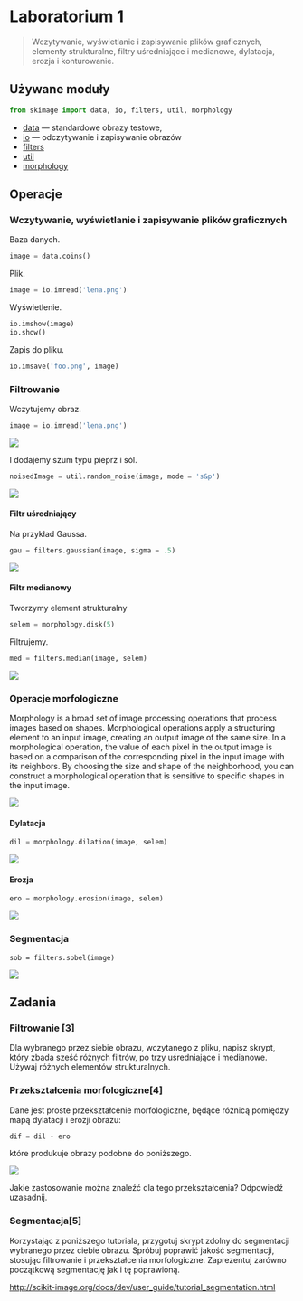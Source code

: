 # Laboratorium 1
> Wczytywanie, wyświetlanie i zapisywanie plików graficznych, elementy strukturalne, filtry uśredniające i medianowe, dylatacja, erozja i konturowanie.

## Używane moduły

```python
from skimage import data, io, filters, util, morphology
```

- [data](http://scikit-image.org/docs/dev/api/skimage.data.html) — standardowe obrazy testowe,
- [io](http://scikit-image.org/docs/dev/api/skimage.io.html) — odczytywanie i zapisywanie obrazów
- [filters](http://scikit-image.org/docs/dev/api/skimage.filters.html)
- [util](http://scikit-image.org/docs/dev/api/skimage.util.html)
- [morphology](http://scikit-image.org/docs/dev/api/skimage.morphology.html)

## Operacje
### Wczytywanie, wyświetlanie i zapisywanie plików graficznych

Baza danych.

```python
image = data.coins()
```

Plik.

```python
image = io.imread('lena.png')
```

Wyświetlenie.

```python
io.imshow(image)
io.show()
```

Zapis do pliku.

```python
io.imsave('foo.png', image)
```

### Filtrowanie

Wczytujemy obraz.

```python
image = io.imread('lena.png')
```

![](figures/f_image.png)

I dodajemy szum typu pieprz i sól.

```python
noisedImage = util.random_noise(image, mode = 's&p')
```

![](figures/f_noisedImage.png)


#### Filtr uśredniający

Na przykład Gaussa.

```python
gau = filters.gaussian(image, sigma = .5)
```

![](figures/f_gau.png)

#### Filtr medianowy
Tworzymy element strukturalny

```python
selem = morphology.disk(5)
```

Filtrujemy.

```python
med = filters.median(image, selem)
```

![](figures/f_med.png)

### Operacje morfologiczne
Morphology is a broad set of image processing operations that process images based on shapes. Morphological operations apply a structuring element to an input image, creating an output image of the same size. In a morphological operation, the value of each pixel in the output image is based on a comparison of the corresponding pixel in the input image with its neighbors. By choosing the size and shape of the neighborhood, you can construct a morphological operation that is sensitive to specific shapes in the input image.

![](figures/m_image.png)

#### Dylatacja

```python
dil = morphology.dilation(image, selem)
```

![](figures/m_dil.png)

#### Erozja

```python
ero = morphology.erosion(image, selem)
```

![](figures/m_ero.png)

### Segmentacja

```
sob = filters.sobel(image)
```

![](figures/s_image.png)


## Zadania

### Filtrowanie [3]

Dla wybranego przez siebie obrazu, wczytanego z pliku, napisz skrypt, który zbada sześć różnych filtrów, po trzy uśredniające i medianowe. Używaj różnych elementów strukturalnych.

### Przekształcenia morfologiczne[4]
Dane jest proste przekształcenie morfologiczne, będące różnicą pomiędzy mapą dylatacji i erozji obrazu:

```python
dif = dil - ero
```

które produkuje obrazy podobne do poniższego.

![](figures/m_dif.png)

Jakie zastosowanie można znaleźć dla tego przekształcenia? Odpowiedź uzasadnij.

### Segmentacja[5]

Korzystając z poniższego tutoriala, przygotuj skrypt zdolny do segmentacji wybranego przez ciebie obrazu. Spróbuj poprawić jakość segmentacji, stosując filtrowanie i przekształcenia morfologiczne. Zaprezentuj zarówno początkową segmentację jak i tę poprawioną.

http://scikit-image.org/docs/dev/user_guide/tutorial_segmentation.html

